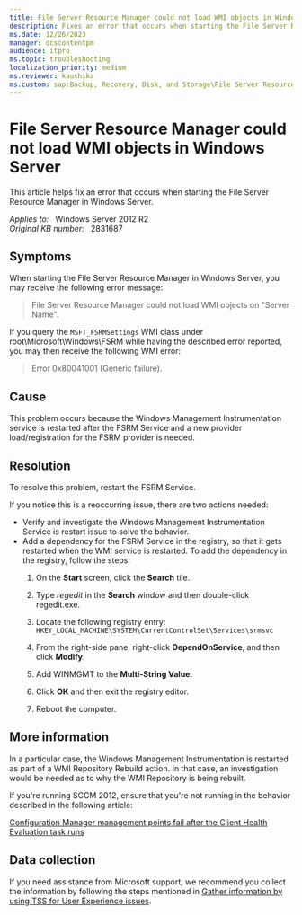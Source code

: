 ```yaml
---
title: File Server Resource Manager could not load WMI objects in Windows Server
description: Fixes an error that occurs when starting the File Server Resource Manager on Windows Server.
ms.date: 12/26/2023
manager: dcscontentpm
audience: itpro
ms.topic: troubleshooting
localization_priority: medium
ms.reviewer: kaushika
ms.custom: sap:Backup, Recovery, Disk, and Storage\File Server Resource Manager (FSRM) , csstroubleshoot
---
```

# File Server Resource Manager could not load WMI objects in Windows Server

This article helps fix an error that occurs when starting the File Server Resource Manager in Windows Server.

_Applies to:_ &nbsp; Windows Server 2012 R2  
_Original KB number:_ &nbsp; 2831687

## Symptoms

When starting the File Server Resource Manager in Windows Server, you may receive the following error message:

> File Server Resource Manager could not load WMI objects on "Server Name".

If you query the `MSFT_FSRMSettings` WMI class under root\\Microsoft\\Windows\\FSRM while having the described error reported, you may then receive the following WMI error:

> Error 0x80041001 (Generic failure).

## Cause

This problem occurs because the Windows Management Instrumentation service is restarted after the FSRM Service and a new provider load/registration for the FSRM provider is needed.

## Resolution

To resolve this problem, restart the FSRM Service.

If you notice this is a reoccurring issue, there are two actions needed:

- Verify and investigate the Windows Management Instrumentation Service is restart issue to solve the behavior.
- Add a dependency for the FSRM Service in the registry, so that it gets restarted when the WMI service is restarted. To add the dependency in the registry, follow the steps:
    1. On the **Start** screen, click the **Search** tile.
    2. Type *regedit* in the **Search** window and then double-click regedit.exe.
    3. Locate the following registry entry:
     `HKEY_LOCAL_MACHINE\SYSTEM\CurrentControlSet\Services\srmsvc`

    4. From the right-side pane, right-click **DependOnService**, and then click **Modify**.
    5. Add WINMGMT to the **Multi-String Value**.
    6. Click **OK** and then exit the registry editor.
    7. Reboot the computer.

## More information

In a particular case, the Windows Management Instrumentation is restarted as part of a WMI Repository Rebuild action. In that case, an investigation would be needed as to why the WMI Repository is being rebuilt.

If you're running SCCM 2012, ensure that you're not running in the behavior described in the following article:

[Configuration Manager management points fail after the Client Health Evaluation task runs](../../mem/configmgr/setup-migrate-backup-recovery/management-points-fail-http-500-errors.md)

## Data collection

If you need assistance from Microsoft support, we recommend you collect the information by following the steps mentioned in [Gather information by using TSS for User Experience issues](../../windows-client/windows-troubleshooters/gather-information-using-tss-user-experience.md#wmi).
